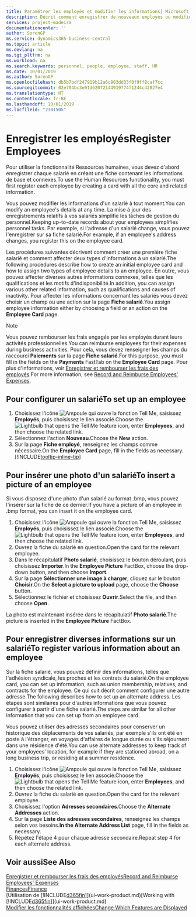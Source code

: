 ```yaml
---
title: Paramétrer les employés et modifier les informations| Microsoft Docs
description: Décrit comment enregistrer de nouveaux employés ou modifier les informations concernant ceux existants.
services: project-madeira
documentationcenter: ''
author: SorenGP
ms.service: dynamics365-business-central
ms.topic: article
ms.devlang: na
ms.tgt_pltfrm: na
ms.workload: na
ms.search.keywords: personnel, people, employee, staff, HR
ms.date: 10/01/2019
ms.author: SorenGP
ms.openlocfilehash: db5b7bdf247919b12a6c803dd33f0f9ff8caf7cc
ms.sourcegitcommit: 02e704bc3e01d62072144919774f1244c42827e4
ms.translationtype: HT
ms.contentlocale: fr-BE
ms.lasthandoff: 10/01/2019
ms.locfileid: "2301505"
---
```

# <a name="register-employees"></a><span data-ttu-id="cfc8d-103">Enregistrer les employés</span><span class="sxs-lookup"><span data-stu-id="cfc8d-103">Register Employees</span></span>
<span data-ttu-id="cfc8d-104">Pour utiliser la fonctionnalité Ressources humaines, vous devez d'abord enregistrer chaque salarié en créant une fiche contenant les informations de base et connexes.</span><span class="sxs-lookup"><span data-stu-id="cfc8d-104">To use the Human Resources functionality, you must first register each employee by creating a card with all the core and related information.</span></span>

<span data-ttu-id="cfc8d-105">Vous pouvez modifier les informations d'un salarié à tout moment.</span><span class="sxs-lookup"><span data-stu-id="cfc8d-105">You can modify an employee's details at any time.</span></span> <span data-ttu-id="cfc8d-106">La mise à jour des enregistrements relatifs à vos salariés simplifie les tâches de gestion du personnel.</span><span class="sxs-lookup"><span data-stu-id="cfc8d-106">Keeping up-to-date records about your employees simplifies personnel tasks.</span></span> <span data-ttu-id="cfc8d-107">Par exemple, si l'adresse d'un salarié change, vous pouvez l'enregistrer sur sa fiche salarié.</span><span class="sxs-lookup"><span data-stu-id="cfc8d-107">For example, if an employee's address changes, you register this on the employee card.</span></span>

<span data-ttu-id="cfc8d-108">Les procédures suivantes décrivent comment créer une première fiche salarié et comment affecter deux types d'informations à un salarié.</span><span class="sxs-lookup"><span data-stu-id="cfc8d-108">The following procedures describe how to create an initial employee card and how to assign two types of employee details to an employee.</span></span> <span data-ttu-id="cfc8d-109">En outre, vous pouvez affecter diverses autres informations connexes, telles que les qualifications et les motifs d'indisponibilité.</span><span class="sxs-lookup"><span data-stu-id="cfc8d-109">In addition, you can assign various other related information, such as qualifications and causes of inactivity.</span></span> <span data-ttu-id="cfc8d-110">Pour affecter les informations concernant les salariés vous devez choisir un champ ou une action sur la page **Fiche salarié**.</span><span class="sxs-lookup"><span data-stu-id="cfc8d-110">You assign employee information either by choosing a field or an action on the **Employee Card** page.</span></span>

> [!NOTE]  
> <span data-ttu-id="cfc8d-111">Vous pouvez rembourser les frais engagés par les employés durant leurs activités professionnelles.</span><span class="sxs-lookup"><span data-stu-id="cfc8d-111">You can reimburse employees for their expenses during business activities.</span></span> <span data-ttu-id="cfc8d-112">Pour cela, vous devez renseigner les champs du raccourci **Paiements** sur la page **Fiche salarié**.</span><span class="sxs-lookup"><span data-stu-id="cfc8d-112">For this purpose, you must fill in the fields on the **Payments** FastTab on the **Employee Card** page.</span></span> <span data-ttu-id="cfc8d-113">Pour plus d'informations, voir [Enregistrer et rembourser les frais des employés](finance-how-record-reimburse-employee-expenses.md).</span><span class="sxs-lookup"><span data-stu-id="cfc8d-113">For more information, see [Record and Reimburse Employees' Expenses](finance-how-record-reimburse-employee-expenses.md).</span></span>

## <a name="to-set-up-an-employee"></a><span data-ttu-id="cfc8d-114">Pour configurer un salarié</span><span class="sxs-lookup"><span data-stu-id="cfc8d-114">To set up an employee</span></span>
1. <span data-ttu-id="cfc8d-115">Choisissez l'icône ![Ampoule qui ouvre la fonction Tell Me](media/ui-search/search_small.png "Dites-moi ce que vous voulez faire"), saisissez **Employés**, puis choisissez le lien associé.</span><span class="sxs-lookup"><span data-stu-id="cfc8d-115">Choose the ![Lightbulb that opens the Tell Me feature](media/ui-search/search_small.png "Tell me what you want to do") icon, enter **Employees**, and then choose the related link.</span></span>
2. <span data-ttu-id="cfc8d-116">Sélectionnez l'action **Nouveau**.</span><span class="sxs-lookup"><span data-stu-id="cfc8d-116">Choose the **New** action.</span></span>
3. <span data-ttu-id="cfc8d-117">Sur la page **Fiche employé**, renseignez les champs comme nécessaire.</span><span class="sxs-lookup"><span data-stu-id="cfc8d-117">On the **Employee Card** page, fill in the fields as necessary.</span></span> [!INCLUDE[tooltip-inline-tip](includes/tooltip-inline-tip_md.md)]

## <a name="to-insert-a-picture-of-an-employee"></a><span data-ttu-id="cfc8d-118">Pour insérer une photo d'un salarié</span><span class="sxs-lookup"><span data-stu-id="cfc8d-118">To insert a picture of an employee</span></span>
<span data-ttu-id="cfc8d-119">Si vous disposez d'une photo d'un salarié au format .bmp, vous pouvez l'insérer sur la fiche de ce dernier.</span><span class="sxs-lookup"><span data-stu-id="cfc8d-119">If you have a picture of an employee in .bmp format, you can insert it on the employee card.</span></span>

1. <span data-ttu-id="cfc8d-120">Choisissez l'icône ![Ampoule qui ouvre la fonction Tell Me](media/ui-search/search_small.png "Dites-moi ce que vous voulez faire"), saisissez **Employés**, puis choisissez le lien associé.</span><span class="sxs-lookup"><span data-stu-id="cfc8d-120">Choose the ![Lightbulb that opens the Tell Me feature](media/ui-search/search_small.png "Tell me what you want to do") icon, enter **Employees**, and then choose the related link.</span></span>
2. <span data-ttu-id="cfc8d-121">Ouvrez la fiche du salarié en question.</span><span class="sxs-lookup"><span data-stu-id="cfc8d-121">Open the card for the relevant employee.</span></span>
3. <span data-ttu-id="cfc8d-122">Dans le récapitulatif **Photo salarié**, choisissez le bouton déroulant, puis choisissez **Importer**.</span><span class="sxs-lookup"><span data-stu-id="cfc8d-122">In the **Employee Picture** FactBox, choose the drop-down button, and then choose **Import**.</span></span>
4. <span data-ttu-id="cfc8d-123">Sur la page **Sélectionner une image à charger**, cliquez sur le bouton **Choisir**.</span><span class="sxs-lookup"><span data-stu-id="cfc8d-123">On the **Select a picture to upload** page, choose the **Choose** button.</span></span>
5. <span data-ttu-id="cfc8d-124">Sélectionnez le fichier et choisissez **Ouvrir**.</span><span class="sxs-lookup"><span data-stu-id="cfc8d-124">Select the file, and then choose **Open**.</span></span>

<span data-ttu-id="cfc8d-125">La photo est maintenant insérée dans le récapitulatif **Photo salarié**.</span><span class="sxs-lookup"><span data-stu-id="cfc8d-125">The picture is inserted in the **Employee Picture** FactBox.</span></span>

## <a name="to-register-various-information-about-an-employee"></a><span data-ttu-id="cfc8d-126">Pour enregistrer diverses informations sur un salarié</span><span class="sxs-lookup"><span data-stu-id="cfc8d-126">To register various information about an employee</span></span>
<span data-ttu-id="cfc8d-127">Sur la fiche salarié, vous pouvez définir des informations, telles que l'adhésion syndicale, les proches et les contrats du salarié.</span><span class="sxs-lookup"><span data-stu-id="cfc8d-127">On the employee card, you can set up information, such as union membership, relatives, and contracts for the employee.</span></span> <span data-ttu-id="cfc8d-128">Ce qui suit décrit comment configurer une autre adresse.</span><span class="sxs-lookup"><span data-stu-id="cfc8d-128">The following describes how to set up an alternate address.</span></span> <span data-ttu-id="cfc8d-129">Les étapes sont similaires pour d'autres informations que vous pouvez configurer à partir d'une fiche salarié.</span><span class="sxs-lookup"><span data-stu-id="cfc8d-129">The steps are similar for all other information that you can set up from an employee card.</span></span>

<span data-ttu-id="cfc8d-130">Vous pouvez utiliser des adresses secondaires pour conserver un historique des déplacements de vos salariés, par exemple s'ils ont été en poste à l'étranger, en voyages d'affaires de longue durée ou s'ils séjournent dans une résidence d'été.</span><span class="sxs-lookup"><span data-stu-id="cfc8d-130">You can use alternate addresses to keep track of your employees’ location, for example if they are stationed abroad, on a long business trip, or residing at a summer residence.</span></span>

1. <span data-ttu-id="cfc8d-131">Choisissez l'icône ![Ampoule qui ouvre la fonction Tell Me](media/ui-search/search_small.png "Dites-moi ce que vous voulez faire"), saisissez **Employés**, puis choisissez le lien associé.</span><span class="sxs-lookup"><span data-stu-id="cfc8d-131">Choose the ![Lightbulb that opens the Tell Me feature](media/ui-search/search_small.png "Tell me what you want to do") icon, enter **Employees**, and then choose the related link.</span></span>
2. <span data-ttu-id="cfc8d-132">Ouvrez la fiche du salarié en question.</span><span class="sxs-lookup"><span data-stu-id="cfc8d-132">Open the card for the relevant employee.</span></span>
3. <span data-ttu-id="cfc8d-133">Choisissez l'option **Adresses secondaires**.</span><span class="sxs-lookup"><span data-stu-id="cfc8d-133">Choose the **Alternate Addresses** action.</span></span>
4. <span data-ttu-id="cfc8d-134">Sur la page **Liste des adresses secondaires**, renseignez les champs selon vos besoins.</span><span class="sxs-lookup"><span data-stu-id="cfc8d-134">**In the Alternate Address List** page, fill in the fields as necessary.</span></span>
5. <span data-ttu-id="cfc8d-135">Répétez l'étape 4 pour chaque adresse secondaire.</span><span class="sxs-lookup"><span data-stu-id="cfc8d-135">Repeat step 4 for each alternate address.</span></span>

## <a name="see-also"></a><span data-ttu-id="cfc8d-136">Voir aussi</span><span class="sxs-lookup"><span data-stu-id="cfc8d-136">See Also</span></span>
[<span data-ttu-id="cfc8d-137">Enregistrer et rembourser les frais des employés</span><span class="sxs-lookup"><span data-stu-id="cfc8d-137">Record and Reimburse Employees' Expenses</span></span>](finance-how-record-reimburse-employee-expenses.md)  
[<span data-ttu-id="cfc8d-138">Finances</span><span class="sxs-lookup"><span data-stu-id="cfc8d-138">Finance</span></span>](finance.md)  
<span data-ttu-id="cfc8d-139">[Utilisation de [!INCLUDE[d365fin](includes/d365fin_md.md)]](ui-work-product.md)</span><span class="sxs-lookup"><span data-stu-id="cfc8d-139">[Working with [!INCLUDE[d365fin](includes/d365fin_md.md)]](ui-work-product.md)</span></span>  
[<span data-ttu-id="cfc8d-140">Modifier les fonctionnalités affichées</span><span class="sxs-lookup"><span data-stu-id="cfc8d-140">Change Which Features are Displayed</span></span>](ui-experiences.md)
